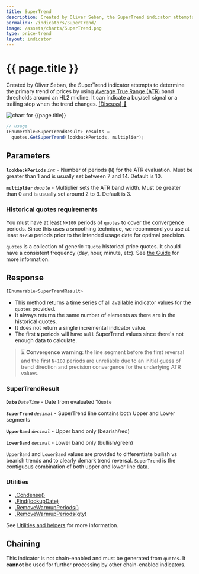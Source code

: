 ```yaml
---
title: SuperTrend
description: Created by Oliver Seban, the SuperTrend indicator attempts to determine the primary trend of financial market prices by using Average True Range (ATR) band thresholds around an HL2 midline.  It can indicate a buy/sell signal or a trailing stop when the trend changes.
permalink: /indicators/SuperTrend/
image: /assets/charts/SuperTrend.png
type: price-trend
layout: indicator
---
```


# {{ page.title }}

Created by Oliver Seban, the SuperTrend indicator attempts to determine the primary trend of prices by using [Average True Range (ATR)]({{site.baseurl}}/indicators/Atr/#content) band thresholds around an HL2 midline.  It can indicate a buy/sell signal or a trailing stop when the trend changes.
[[Discuss] :speech_balloon:]({{site.github.repository_url}}/discussions/235 "Community discussion about this indicator")

![chart for {{page.title}}]({{site.baseurl}}{{page.image}})

```csharp
// usage
IEnumerable<SuperTrendResult> results =
  quotes.GetSuperTrend(lookbackPeriods, multiplier);
```

## Parameters

**`lookbackPeriods`** _`int`_ - Number of periods (`N`) for the ATR evaluation.  Must be greater than 1 and is usually set between 7 and 14.  Default is 10.

**`multiplier`** _`double`_ - Multiplier sets the ATR band width.  Must be greater than 0 and is usually set around 2 to 3.  Default is 3.

### Historical quotes requirements

You must have at least `N+100` periods of `quotes` to cover the convergence periods.  Since this uses a smoothing technique, we recommend you use at least `N+250` periods prior to the intended usage date for optimal precision.

`quotes` is a collection of generic `TQuote` historical price quotes.  It should have a consistent frequency (day, hour, minute, etc).  See [the Guide]({{site.baseurl}}/guide/#historical-quotes) for more information.

## Response

```csharp
IEnumerable<SuperTrendResult>
```

- This method returns a time series of all available indicator values for the `quotes` provided.
- It always returns the same number of elements as there are in the historical quotes.
- It does not return a single incremental indicator value.
- The first `N` periods will have `null` SuperTrend values since there's not enough data to calculate.

> :hourglass: **Convergence warning**: the line segment before the first reversal and the first `N+100` periods are unreliable due to an initial guess of trend direction and precision convergence for the underlying ATR values.

### SuperTrendResult

**`Date`** _`DateTime`_ - Date from evaluated `TQuote`

**`SuperTrend`** _`decimal`_ - SuperTrend line contains both Upper and Lower segments

**`UpperBand`** _`decimal`_ - Upper band only (bearish/red)

**`LowerBand`** _`decimal`_ - Lower band only (bullish/green)

`UpperBand` and `LowerBand` values are provided to differentiate bullish vs bearish trends and to clearly demark trend reversal.  `SuperTrend` is the contiguous combination of both upper and lower line data.

### Utilities

- [.Condense()]({{site.baseurl}}/utilities#condense)
- [.Find(lookupDate)]({{site.baseurl}}/utilities#find-indicator-result-by-date)
- [.RemoveWarmupPeriods()]({{site.baseurl}}/utilities#remove-warmup-periods)
- [.RemoveWarmupPeriods(qty)]({{site.baseurl}}/utilities#remove-warmup-periods)

See [Utilities and helpers]({{site.baseurl}}/utilities#utilities-for-indicator-results) for more information.

## Chaining

This indicator is not chain-enabled and must be generated from `quotes`.  It **cannot** be used for further processing by other chain-enabled indicators.
